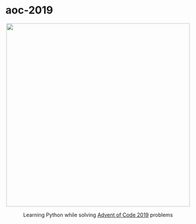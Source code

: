 # aoc-2019

<p align="center">
  <a href="https://adventofcode.com/">
    <img src="https://pbs.twimg.com/media/EFs21m0XYAIjq4T.jpg" width=500px />
  </a>
</p>

<p align="center">
  Learning Python while solving <a href="https://adventofcode.com/">Advent of Code 2019</a> problems
</p>


